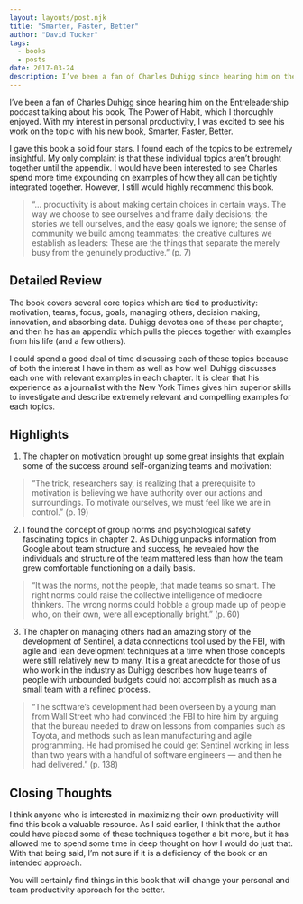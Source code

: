 ```yaml
---
layout: layouts/post.njk
title: "Smarter, Faster, Better"
author: "David Tucker"
tags: 
  - books
  - posts
date: 2017-03-24
description: I’ve been a fan of Charles Duhigg since hearing him on the Entreleadership podcast talking about his book, The Power of Habit, which I thoroughly enjoyed.
---
```


I’ve been a fan of Charles Duhigg since hearing him on the Entreleadership podcast talking about his book, The Power of Habit, which I thoroughly enjoyed. <!--more-->With my interest in personal productivity, I was excited to see his work on the topic with his new book, Smarter, Faster, Better.

I gave this book a solid four stars. I found each of the topics to be extremely insightful. My only complaint is that these individual topics aren’t brought together until the appendix. I would have been interested to see Charles spend more time expounding on examples of how they all can be tightly integrated together. However, I still would highly recommend this book.

> “… productivity is about making certain choices in certain ways. The way we choose to see ourselves and frame daily decisions; the stories we tell ourselves, and the easy goals we ignore; the sense of community we build among teammates; the creative cultures we establish as leaders: These are the things that separate the merely busy from the genuinely productive.” (p. 7)

## Detailed Review

The book covers several core topics which are tied to productivity: motivation, teams, focus, goals, managing others, decision making, innovation, and absorbing data. Duhigg devotes one of these per chapter, and then he has an appendix which pulls the pieces together with examples from his life (and a few others).

I could spend a good deal of time discussing each of these topics because of both the interest I have in them as well as how well Duhigg discusses each one with relevant examples in each chapter. It is clear that his experience as a journalist with the New York Times gives him superior skills to investigate and describe extremely relevant and compelling examples for each topics.

## Highlights

1. The chapter on motivation brought up some great insights that explain some of the success around self-organizing teams and motivation:

> “The trick, researchers say, is realizing that a prerequisite to motivation is believing we have authority over our actions and surroundings. To motivate ourselves, we must feel like we are in control.” (p. 19)

2. I found the concept of group norms and psychological safety fascinating topics in chapter 2. As Duhigg unpacks information from Google about team structure and success, he revealed how the individuals and structure of the team mattered less than how the team grew comfortable functioning on a daily basis.

> “It was the norms, not the people, that made teams so smart. The right norms could raise the collective intelligence of mediocre thinkers. The wrong norms could hobble a group made up of people who, on their own, were all exceptionally bright.” (p. 60)

3. The chapter on managing others had an amazing story of the development of Sentinel, a data connections tool used by the FBI, with agile and lean development techniques at a time when those concepts were still relatively new to many. It is a great anecdote for those of us who work in the industry as Duhigg describes how huge teams of people with unbounded budgets could not accomplish as much as a small team with a refined process.

> “The software’s development had been overseen by a young man from Wall Street who had convinced the FBI to hire him by arguing that the bureau needed to draw on lessons from companies such as Toyota, and methods such as lean manufacturing and agile programming. He had promised he could get Sentinel working in less than two years with a handful of software engineers — and then he had delivered.” (p. 138)

## Closing Thoughts

I think anyone who is interested in maximizing their own productivity will find this book a valuable resource. As I said earlier, I think that the author could have pieced some of these techniques together a bit more, but it has allowed me to spend some time in deep thought on how I would do just that. With that being said, I’m not sure if it is a deficiency of the book or an intended approach.

You will certainly find things in this book that will change your personal and team productivity approach for the better.